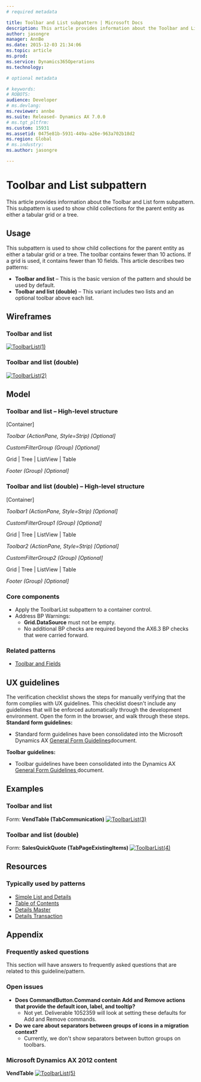 ```yaml
---
# required metadata

title: Toolbar and List subpattern | Microsoft Docs
description: This article provides information about the Toolbar and List form subpattern. This subpattern is used to show child collections for the parent entity as either a tabular grid or a tree. 
author: jasongre
manager: AnnBe
ms.date: 2015-12-03 21:34:06
ms.topic: article
ms.prod: 
ms.service: Dynamics365Operations
ms.technology: 

# optional metadata

# keywords: 
# ROBOTS: 
audience: Developer
# ms.devlang: 
ms.reviewer: annbe
ms.suite: Released- Dynamics AX 7.0.0
# ms.tgt_pltfrm: 
ms.custom: 15931
ms.assetid: 0475e81b-5931-449a-a26e-963a702b18d2
ms.region: Global
# ms.industry: 
ms.author: jasongre

---
```


# Toolbar and List subpattern

This article provides information about the Toolbar and List form subpattern. This subpattern is used to show child collections for the parent entity as either a tabular grid or a tree. 

Usage
-----

This subpattern is used to show child collections for the parent entity as either a tabular grid or a tree. The toolbar contains fewer than 10 actions. If a grid is used, it contains fewer than 10 fields. This article describes two patterns:

-   **Toolbar and list** – This is the basic version of the pattern and should be used by default.
-   **Toolbar and list (double)** – This variant includes two lists and an optional toolbar above each list.

## Wireframes
### Toolbar and list

[![ToolbarList(1)](./media/toolbarlist1.png)](./media/toolbarlist1.png)

### Toolbar and list (double)

[![ToolbarList(2)](./media/toolbarlist2.png)](./media/toolbarlist2.png)

## Model
### Toolbar and list – High-level structure

\[Container\]

*Toolbar (ActionPane, Style=Strip) \[Optional\]*

*CustomFilterGroup (Group) \[Optional\]*

Grid | Tree | ListView | Table

*Footer (Group) \[Optional\]*

### Toolbar and list (double) – High-level structure

\[Container\]

*Toolbar1 (ActionPane, Style=Strip) \[Optional\]*

*CustomFilterGroup1 (Group) \[Optional\]*

Grid | Tree | ListView | Table

*Toolbar2 (ActionPane, Style=Strip) \[Optional\]*

*CustomFilterGroup2 (Group) \[Optional\]*

Grid | Tree | ListView | Table

*Footer (Group) \[Optional\]*

### Core components

-   Apply the ToolbarList subpattern to a container control.
-   Address BP Warnings:
    -   **Grid.DataSource** must not be empty.
    -   No additional BP checks are required beyond the AX6.3 BP checks that were carried forward.

### Related patterns

-   [Toolbar and Fields](https://docs.microsoft.com/en-us/dynamics365/operations/dev-itpro/user-interface/toolbar-and-fields-subpattern)

## UX guidelines
The verification checklist shows the steps for manually verifying that the form complies with UX guidelines. This checklist doesn't include any guidelines that will be enforced automatically through the development environment. Open the form in the browser, and walk through these steps. **Standard form guidelines:**

-   Standard form guidelines have been consolidated into the Microsoft Dynamics AX [General Form Guidelines](https://docs.microsoft.com/en-us/dynamics365/operations/dev-itpro/user-interface/general-form-guidelines)document.

**Toolbar** **guidelines:**

-   Toolbar guidelines have been consolidated into the Dynamics AX [General Form Guidelines ](https://docs.microsoft.com/en-us/dynamics365/operations/dev-itpro/user-interface/general-form-guidelines)document.

## Examples
### Toolbar and list

Form: **VendTable (TabCommunication)** [![ToolbarList(3)](./media/toolbarlist3.png)](./media/toolbarlist3.png)

### Toolbar and list (double)

Form: **SalesQuickQuote (TabPageExistingItems)** [![ToolbarList(4)](./media/toolbarlist4.png)](./media/toolbarlist4.png)

## Resources
### Typically used by patterns

-   [Simple List and Details](https://docs.microsoft.com/en-us/dynamics365/operations/dev-itpro/user-interface/simple-list-and-details-form-pattern)
-   [Table of Contents](https://docs.microsoft.com/en-us/dynamics365/operations/dev-itpro/user-interface/table-of-contents-form-pattern)
-   [Details Master](https://docs.microsoft.com/en-us/dynamics365/operations/dev-itpro/user-interface/details-master-form-pattern)
-   [Details Transaction](https://docs.microsoft.com/en-us/dynamics365/operations/dev-itpro/user-interface/details-transaction-form-pattern)

## Appendix
### Frequently asked questions

This section will have answers to frequently asked questions that are related to this guideline/pattern.

### Open issues

-   **Does CommandButton.Command contain Add and Remove actions that provide the default icon, label, and tooltip?**
    -   Not yet. Deliverable 1052359 will look at setting these defaults for Add and Remove commands.
-   **Do we care about separators between groups of icons in a migration context?**
    -   Currently, we don't show separators between button groups on toolbars.

### Microsoft Dynamics AX 2012 content

**VendTable** [![ToolbarList(5)](./media/toolbarlist5.png)](./media/toolbarlist5.png)


